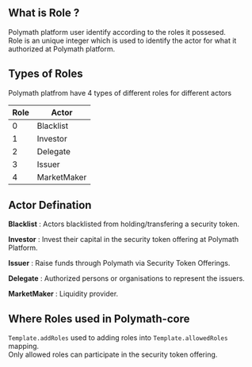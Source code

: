 ## What is Role ?

Polymath platform user identify according to the roles it possesed.   
Role is an unique integer which is used to identify the actor for what it
authorized at Polymath platform.

## Types of Roles

Polymath platfrom have 4 types of different roles for different actors

| Role | Actor |
|------|-------|
| 0 | Blacklist |
| 1 | Investor|
| 2 | Delegate |
| 3 | Issuer |
| 4 | MarketMaker |

## Actor Defination
__Blacklist__ : Actors blacklisted from holding/transfering a security token.

__Investor__ : Invest their capital in the security token offering at Polymath Platform.

__Issuer__ : Raise funds through Polymath via Security Token Offerings.  

__Delegate__ : Authorized persons or organisations to represent the issuers.  

__MarketMaker__ : Liquidity provider.  

## Where Roles used in Polymath-core
`Template.addRoles` used to adding roles into `Template.allowedRoles` mapping.  
Only allowed roles can participate in the security token offering.
